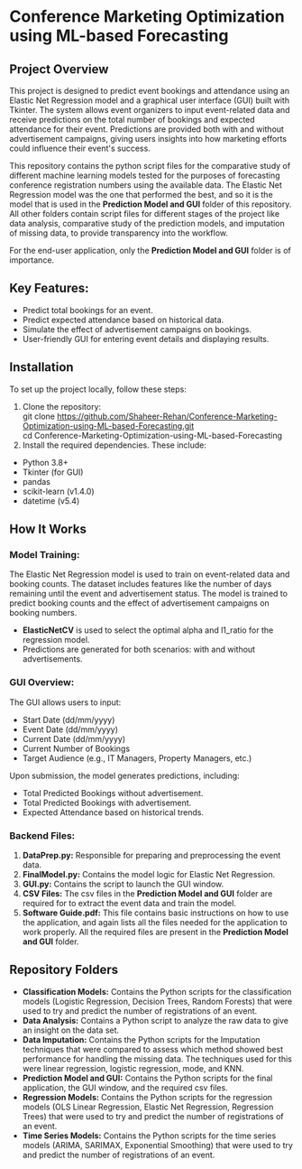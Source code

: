 # Conference Marketing Optimization using ML-based Forecasting

## Project Overview
This project is designed to predict event bookings and attendance using an Elastic Net Regression model and a graphical user interface (GUI) built with Tkinter. The system allows event organizers to input event-related data and receive predictions on the total number of bookings and expected attendance for their event. Predictions are provided both with and without advertisement campaigns, giving users insights into how marketing efforts could influence their event's success.

This repository contains the python script files for the comparative study of different machine learning models tested for the purposes of forecasting conference registration numbers using the available data. The Elastic Net Regression model was the one that performed the best, and so it is the model that is used in the **Prediction Model and GUI** folder of this repository. All other folders contain script files for different stages of the project like data analysis, comparative study of the prediction models, and imputation of missing data, to provide transparency into the workflow. 

For the end-user application, only the **Prediction Model and GUI** folder is of importance.

## Key Features:
- Predict total bookings for an event.
- Predict expected attendance based on historical data.
- Simulate the effect of advertisement campaigns on bookings.
- User-friendly GUI for entering event details and displaying results.

## Installation
To set up the project locally, follow these steps:
1. Clone the repository:  
git clone https://github.com/Shaheer-Rehan/Conference-Marketing-Optimization-using-ML-based-Forecasting.git  
cd Conference-Marketing-Optimization-using-ML-based-Forecasting
2. Install the required dependencies. These include:  
- Python 3.8+
- Tkinter (for GUI)
- pandas
- scikit-learn (v1.4.0)
- datetime (v5.4)

## How It Works
### Model Training:
The Elastic Net Regression model is used to train on event-related data and booking counts. The dataset includes features like the number of days remaining until the event and advertisement status. The model is trained to predict booking counts and the effect of advertisement campaigns on booking numbers.
- **ElasticNetCV** is used to select the optimal alpha and l1_ratio for the regression model.
- Predictions are generated for both scenarios: with and without advertisements.

### GUI Overview:
The GUI allows users to input:
- Start Date (dd/mm/yyyy)
- Event Date (dd/mm/yyyy)
- Current Date (dd/mm/yyyy)
- Current Number of Bookings
- Target Audience (e.g., IT Managers, Property Managers, etc.)  

Upon submission, the model generates predictions, including:
- Total Predicted Bookings without advertisement.
- Total Predicted Bookings with advertisement.
- Expected Attendance based on historical trends.

### Backend Files:
1. **DataPrep.py:** Responsible for preparing and preprocessing the event data.
2. **FinalModel.py:** Contains the model logic for Elastic Net Regression.
3. **GUI.py:** Contains the script to launch the GUI window.
4. **CSV Files:** The csv files in the **Prediction Model and GUI** folder are required for to extract the event data and train the model.
5. **Software Guide.pdf:** This file contains basic instructions on how to use the application, and again lists all the files needed for the application to work properly. All the required files are present in the **Prediction Model and GUI** folder.

## Repository Folders
- **Classification Models:** Contains the Python scripts for the classification models (Logistic Regression, Decision Trees, Random Forests) that were used to try and predict the number of registrations of an event.
- **Data Analysis:** Contains a Python script to analyze the raw data to give an insight on the data set.
- **Data Imputation:** Contains the Python scripts for the Imputation techniques that were compared to assess which method showed best performance for handling the missing data. The techniques used for this were linear regression, logistic regression, mode, and KNN.
- **Prediction Model and GUI:** Contains the Python scripts for the final application, the GUI window, and the required csv files.
- **Regression Models:** Contains the Python scripts for the regression models (OLS Linear Regression, Elastic Net Regression, Regression Trees) that were used to try and predict the number of registrations of an event.
- **Time Series Models:** Contains the Python scripts for the time series models (ARIMA, SARIMAX, Exponential Smoothing) that were used to try and predict the number of registrations of an event.
